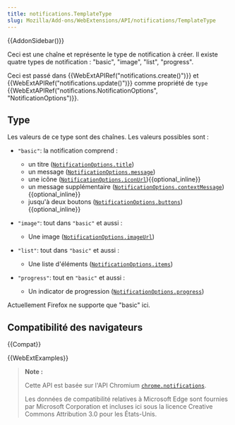 ```yaml
---
title: notifications.TemplateType
slug: Mozilla/Add-ons/WebExtensions/API/notifications/TemplateType
---
```


{{AddonSidebar()}}

Ceci est une chaîne et représente le type de notification à créer. Il existe quatre types de notification : "basic", "image", "list", "progress".

Ceci est passé dans {{WebExtAPIRef("notifications.create()")}} et {{WebExtAPIRef("notifications.update()")}} comme propriété de `type` {{WebExtAPIRef("notifications.NotificationOptions", "NotificationOptions")}}.

## Type

Les valeurs de ce type sont des chaînes. Les valeurs possibles sont :

- `"basic"`: la notification comprend :

  - un titre ([`NotificationOptions.title`](/fr/Add-ons/WebExtensions/API/notifications/NotificationOptions#title))
  - un message ([`NotificationOptions.message`](/fr/Add-ons/WebExtensions/API/notifications/NotificationOptions#message))
  - une icône ([`NotificationOptions.iconUrl`](/fr/Add-ons/WebExtensions/API/notifications/NotificationOptions#iconUrl)){{optional_inline}}
  - un message supplémentaire ([`NotificationOptions.contextMessage`](/fr/Add-ons/WebExtensions/API/notifications/NotificationOptions#contextMessage)){{optional_inline}}
  - jusqu'à deux boutons ([`NotificationOptions.buttons`](/fr/Add-ons/WebExtensions/API/notifications/NotificationOptions#buttons)){{optional_inline}}

- `"image"`: tout dans `"basic"` et aussi :

  - Une image ([`NotificationOptions.imageUrl`](/fr/Add-ons/WebExtensions/API/notifications/NotificationOptions#imageUrl))

- `"list"`: tout dans `"basic"` et aussi :

  - Une liste d'éléments ([`NotificationOptions.items`](/fr/Add-ons/WebExtensions/API/notifications/NotificationOptions#items))

- `"progress"`: tout en `"basic"` et aussi :

  - Un indicator de progression ([`NotificationOptions.progress`](/fr/Add-ons/WebExtensions/API/notifications/NotificationOptions#progress))

Actuellement Firefox ne supporte que "basic" ici.

## Compatibilité des navigateurs

{{Compat}}

{{WebExtExamples}}

> **Note :**
>
> Cette API est basée sur l'API Chromium [`chrome.notifications`](https://developer.chrome.com/extensions/notifications).
>
> Les données de compatibilité relatives à Microsoft Edge sont fournies par Microsoft Corporation et incluses ici sous la licence Creative Commons Attribution 3.0 pour les États-Unis.
